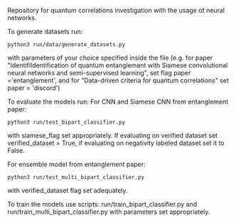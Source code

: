 Repository for quantum correlations investigation with the usage of neural networks.

To generate datasets run:
```
python3 run/data/generate_datasets.py
```
with parameters of your choice specified inside the file (e.g. for paper "IdentifiIdentification of quantum entanglement with Siamese convolutional neural networks and semi-supervised learning", set flag paper ='entanglement', and for "Data-driven criteria for quantum correlations" set paper = 'discord')


To evaluate the models run:
For CNN and Siamese CNN from entanglement paper:
```
python3 run/test_bipart_classifier.py
```
with siamese_flag set appropriately. If evaluating on verified dataset set verified_dataset = True, if evaluating on negativity labeled dataset set it to False.

For ensemble model from entanglement paper:
```
python3 run/test_multi_bipart_classifier.py
```
with verified_dataset flag set adequately.


To train the models use scripts:
run/train_bipart_classifier.py and run/train_multi_bipart_classifier.py with parameters set appropriately.

